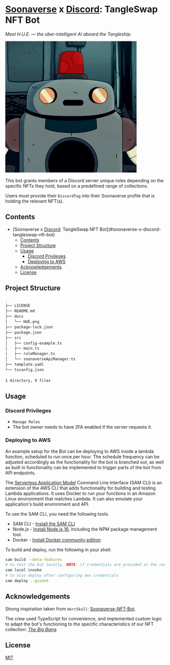 # [Soonaverse](https://soonaverse.com/collection/0x287eb6a8c83a352debe57bf0f3a96f30ff734825) x [Discord](http://chat.tangleswap.exchange): TangleSwap NFT Bot

*Meet H.U.E. — the uber-intelligent AI aboard the Tangleship.*

<img src="./docs/HUE.png" width="415">

This bot grants members of a Discord server unique roles depending on the specific NFTs they hold, based on a predefined range of collections.

Users must provide their `DiscordTag` into their Soonaverse profile that is holding the relevant NFT(s).

## Contents

- [Soonaverse x [Discord](http://chat.tangleswap.exchange): TangleSwap NFT Bot](#soonaverse-x-discord-tangleswap-nft-bot)
  - [Contents](#contents)
  - [Project Structure](#project-structure)
  - [Usage](#usage)
    - [Discord Privileges](#discord-privileges)
    - [Deploying to AWS](#deploying-to-aws)
  - [Acknowledgements](#acknowledgements)
  - [License](#license)

## Project Structure

```bash
.
├── LICENSE
├── README.md
├── docs
│   └── HUE.png
├── package-lock.json
├── package.json
├── src
│   ├── config-example.ts
│   ├── main.ts
│   ├── roleManager.ts
│   └── soonaverseApiManager.ts
├── template.yaml
└── tsconfig.json

1 directory, 9 files

```

## Usage

### Discord Privileges

- `Manage Roles`
- The bot owner needs to have 2FA enabled if the server requests it.

### Deploying to AWS

An example setup for the Bot can be deploying to AWS inside a lambda function, scheduled to run once per hour. The schedule frequency can be adjusted accordingly as the functionality for the bot is branched out, as well as built in functionality can be implemented to trigger parts of the bot from API endpoints.

The [Serverless Application Model](https://github.com/aws/serverless-application-model) Command Line Interface (SAM CLI) is an extension of the AWS CLI that adds functionality for building and testing Lambda applications. It uses Docker to run your functions in an Amazon Linux environment that matches Lambda. It can also emulate your application's build environment and API.

To use the SAM CLI, you need the following tools.

- SAM CLI - [Install the SAM CLI](https://docs.aws.amazon.com/serverless-application-model/latest/developerguide/serverless-sam-cli-install.html)
- Node.js - [Install Node.js 16](https://nodejs.org/en/), including the NPM package management tool.
- Docker - [Install Docker community edition](https://hub.docker.com/search/?type=edition&offering=community)

To build and deploy, run the following in your shell:

```bash
sam build --beta-features
# to test the bot locally, NOTE: if credentials are provided in the config file this will run the bot
sam local invoke
# to also deploy after configuring aws credentials
sam deploy --guided
```

## Acknowledgements

Strong inspiration taken from `HerrSkull`: [Soonaverse-NFT-Bot](https://github.com/HerrSkull/Soonaverse-NFT-Bot).

The crew used TypeScript for convenience, and implemented custom logic to adapt the bot's functioning to the specific characteristics of our NFT collection: [*The Big Bang*](https://nft.tangleswap.exchange/).

## License

[MIT](/soonaverse-nft-bot/blob/main/LICENSE)
